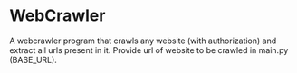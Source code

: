 # WebCrawler
A webcrawler program that crawls any website (with authorization) and extract all urls present in it. Provide url of website to be crawled in main.py (BASE_URL).
